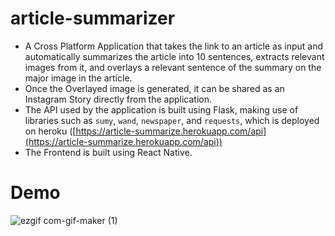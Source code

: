 # article-summarizer

* A Cross Platform Application that takes the link to an article as input and automatically summarizes the article into 10 sentences, extracts relevant images from it, and overlays a relevant sentence of the summary on the major image in the article.
* Once the Overlayed image is generated, it can be shared as an Instagram Story directly from the application.
* The API used by the application is built using Flask, making use of libraries such as `sumy`, `wand`, `newspaper`, and `requests`, which is deployed on heroku ([https://article-summarize.herokuapp.com/api](https://article-summarize.herokuapp.com/api))
* The Frontend is built using React Native.


# Demo
![ezgif com-gif-maker (1)](https://user-images.githubusercontent.com/56518563/114696793-afead980-9d3a-11eb-98a2-afddbe97f568.gif)

